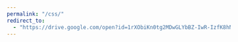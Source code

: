 ```yaml
---
permalink: "/css/"
redirect_to:
  - "https://drive.google.com/open?id=1rXObiKn0tg2MDwGLYbBZ-IwR-IzfK8hNEQabZK4A6zg"
---
```

